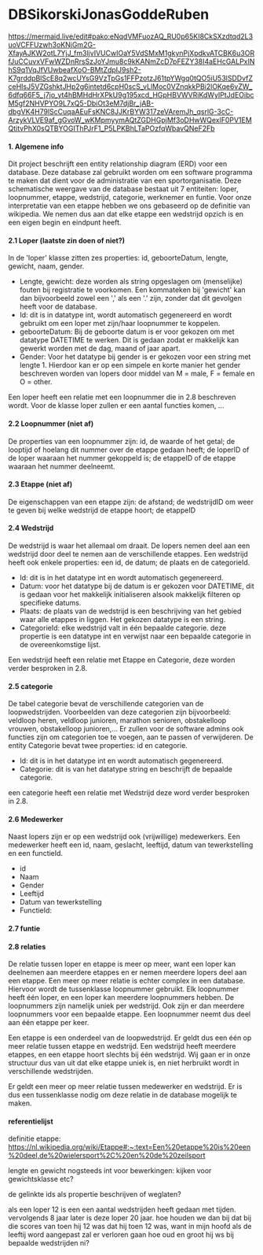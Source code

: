 # DBSikorskiJonasGoddeRuben
https://mermaid.live/edit#pako:eNqdVMFuozAQ_RU0p65KI8CkSXzdtqd2L3uoVCFFUzwh3oKNjGm2G-XfayAJKW2otL7YjJ_fm3ljvIVUCwIOaY5VdSMxM1gkynPjXpdkvATCBK6u3ORfJuCCuvxVFwWZDnRrsSzJoYJmu8c9kKANmZcD7pFEZY38I4aEHcGALPxINhS9q1VqJfVUwbeafXoO-BMtZdpIJ9sh2-K7grddpBlScE8q2wcUYsG9VzTpGs1FFPzotzJ61tpYWgq0tQO5iU53lSDDvfZceHIsJ5VZGshktJHp2g6intetd6cpH0scS_vLlMoc0VZnqkkPBi2lOKqe6vZW_6dfq66F5_j7jo_yt4hBMHdHrXPkU9g195xcd_HGpHBVWVRiKdWyIPtJdEOibcM5gf2NHVPYO9L7xQ5-DbiOt3eM7djBr_jAB-dbgVK4H79lScCuqaAEuFsKNC8JJKrBYW317zeVAremJh_qsrlG-3cC-ArzykVLVE9af_gGvoW_wKMpmyymAQtZGDHGpjMf3oDHwWQexlF0PV1EMQtitvPhX0sQTBYOGIThPJrF1_P5LPKBhLTaPOzfqWbavQNeF2Fb

#### 1. Algemene info
Dit project beschrijft een entity relationship diagram (ERD) voor een database. Deze database zal gebruikt worden om een software programma te maken dat dient voor de administratie van een sportorganisatie. Deze schematische weergave van de database bestaat uit 7 entiteiten: loper, loopnummer, etappe, wedstrijd, categorie, werknemer en funtie. Voor onze interpretatie van een etappe hebben we ons gebaseerd op de definitie van wikipedia. We nemen dus aan dat elke etappe een wedstrijd opzich is en een eigen begin en eindpunt heeft.  

#### 2.1 Loper (laatste zin doen of niet?)
In de 'loper' klasse zitten zes properties: id, geboorteDatum, lengte, gewicht, naam, gender.
- Lengte, gewicht: deze worden als string opgeslagen om (menselijke) fouten bij registratie te voorkomen. Een kommateken bij 'gewicht' kan dan bijvoorbeeld zowel een ',' als een '.' zijn, zonder dat dit gevolgen heeft voor de database.
- Id: dit is in datatype int, wordt automatisch gegenereerd en wordt gebruikt om een loper met zijn/haar loopnummer te koppelen.
- geboorteDatum: Bij de geboorte datum is er voor gekozen om met datatype DATETIME te werken. Dit is gedaan zodat er makkelijk kan gewerkt worden met de dag, maand of jaar apart.
- Gender: Voor het datatype bij gender is er gekozen voor een string met lengte 1. Hierdoor kan er op een simpele en korte manier het gender beschreven worden van lopers door middel van M = male, F = female en O = other.

Een loper heeft een relatie met een loopnummer die in 2.8 beschreven wordt.
Voor de klasse loper zullen er een aantal functies komen, ...

#### 2.2 Loopnummer (niet af)
De properties van een loopnummer zijn: id, de waarde of het getal; de looptijd of hoelang dit nummer over de etappe gedaan heeft;
de loperID of de loper waaraan het nummer gekoppeld is; de etappeID of de etappe waaraan het nummer deelneemt.

#### 2.3 Etappe (niet af)
De eigenschappen van een etappe zijn: de afstand; de wedstrijdID om weer te geven bij welke wedstrijd de etappe hoort; de etappeID

#### 2.4 Wedstrijd
De wedstrijd is waar het allemaal om draait. De lopers nemen deel aan een wedstrijd door deel te nemen aan de verschillende etappes.
Een wedstrijd heeft ook enkele properties: een id, de datum; de plaats en de categorieId.
- Id: dit is in het datatype int en wordt automatisch gegenereerd.
- Datum: voor het datatype bij de datum is er gekozen voor DATETIME, dit is gedaan voor het makkelijk initialiseren alsook makkelijk filteren op specifieke datums.
- Plaats: de plaats van de wedstrijd is een beschrijving van het gebied waar alle etappes in liggen. Het gekozen datatype is een string.  
- CategorieId: elke wedstrijd valt in één bepaalde categorie. deze propertie is een datatype int en verwijst naar een bepaalde categorie in de overeenkomstige lijst. 

Een wedstrijd heeft een relatie met Etappe en Categorie, deze worden verder besproken in 2.8.

#### 2.5 categorie
De tabel categorie bevat de verschillende categorien van de loopwedstrijden. Voorbeelden van deze categorien zijn bijvoorbeeld: veldloop heren, veldloop junioren, marathon senioren, obstakelloop vrouwen, obstakelloop junioren,... 
Er zullen voor de software admins ook functies zijn om categorien toe te voegen, aan te passen of verwijderen.
De entity Categorie bevat twee properties: id en categorie.
- Id: dit is in het datatype int en wordt automatisch gegenereerd.
- Categorie: dit is van het datatype string en beschrijft de bepaalde categorie.

een categorie heeft een relatie met Wedstrijd deze word verder besproken in 2.8.

#### 2.6 Medewerker
Naast lopers zijn er op een wedstrijd ook (vrijwillige) medewerkers. Een medewerker heeft een id, naam, geslacht, leeftijd, datum van tewerkstelling en een functieId.
- id
- Naam
- Gender
- Leeftijd
- Datum van tewerkstelling
- FunctieId:


#### 2.7 funtie

#### 2.8 relaties
De relatie tussen loper en etappe is meer op meer, want een loper kan deelnemen aan meerdere etappes en er nemen meerdere lopers deel aan een etappe.
Een meer op meer relatie is echter complex in een database. Hiervoor wordt de tussenklasse loopnummer gebruikt.
Elk loopnummer heeft één loper, en een loper kan meerdere loopnummers hebben. De loopnummers zijn namelijk uniek per wedstrijd.
Ook zijn er dan meerdere loopnummers voor een bepaalde etappe. Een loopnummer neemt dus deel aan één etappe per keer.

Een etappe is een onderdeel van de loopwedstrijd. Er geldt dus een één op meer relatie tussen etappe en wedstrijd.
Een wedstrijd heeft meerdere etappes, en een etappe hoort slechts bij één wedstrijd.
Wij gaan er in onze structuur dus van uit dat elke etappe uniek is, en niet herbruikt wordt in verschillende wedstrijden.

Er geldt een meer op meer relatie tussen medewerker en wedstrijd. Er is dus een tussenklasse nodig om deze relatie in de database
mogelijk te maken.

#### referentielijst
definitie etappe: https://nl.wikipedia.org/wiki/Etappe#:~:text=Een%20etappe%20is%20een%20deel,de%20wielersport%2C%20en%20de%20zeilsport



lengte en gewicht nogsteeds int voor bewerkingen: kijken voor gewichtsklasse etc?

de gelinkte ids als propertie beschrijven of weglaten?

als een loper 12 is een een aantal wedstrijden heeft gedaan met tijden. vervolgends 8 jaar later is deze loper 20 jaar. hoe houden we dan bij dat bij die scores van toen hij 12 was dat hij toen 12 was, want in mijn hoofd als de leeftij word aangepast zal er verloren gaan hoe oud en groot hij ws bij bepaalde wedstrijden ni?
